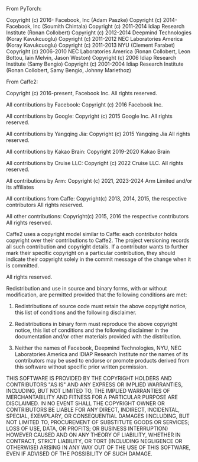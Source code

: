 From PyTorch:

Copyright (c) 2016-     Facebook, Inc            (Adam Paszke)
Copyright (c) 2014-     Facebook, Inc            (Soumith Chintala)
Copyright (c) 2011-2014 Idiap Research Institute (Ronan Collobert)
Copyright (c) 2012-2014 Deepmind Technologies    (Koray Kavukcuoglu)
Copyright (c) 2011-2012 NEC Laboratories America (Koray Kavukcuoglu)
Copyright (c) 2011-2013 NYU                      (Clement Farabet)
Copyright (c) 2006-2010 NEC Laboratories America (Ronan Collobert, Leon Bottou, Iain Melvin, Jason Weston)
Copyright (c) 2006      Idiap Research Institute (Samy Bengio)
Copyright (c) 2001-2004 Idiap Research Institute (Ronan Collobert, Samy Bengio, Johnny Mariethoz)

From Caffe2:

Copyright (c) 2016-present, Facebook Inc. All rights reserved.

All contributions by Facebook:
Copyright (c) 2016 Facebook Inc.

All contributions by Google:
Copyright (c) 2015 Google Inc.
All rights reserved.

All contributions by Yangqing Jia:
Copyright (c) 2015 Yangqing Jia
All rights reserved.

All contributions by Kakao Brain:
Copyright 2019-2020 Kakao Brain

All contributions by Cruise LLC:
Copyright (c) 2022 Cruise LLC.
All rights reserved.

All contributions by Arm:
Copyright (c) 2021, 2023-2024 Arm Limited and/or its affiliates

All contributions from Caffe:
Copyright(c) 2013, 2014, 2015, the respective contributors
All rights reserved.

All other contributions:
Copyright(c) 2015, 2016 the respective contributors
All rights reserved.

Caffe2 uses a copyright model similar to Caffe: each contributor holds
copyright over their contributions to Caffe2. The project versioning records
all such contribution and copyright details. If a contributor wants to further
mark their specific copyright on a particular contribution, they should
indicate their copyright solely in the commit message of the change when it is
committed.

All rights reserved.

Redistribution and use in source and binary forms, with or without
modification, are permitted provided that the following conditions are met:

1. Redistributions of source code must retain the above copyright
   notice, this list of conditions and the following disclaimer.

2. Redistributions in binary form must reproduce the above copyright
   notice, this list of conditions and the following disclaimer in the
   documentation and/or other materials provided with the distribution.

3. Neither the names of Facebook, Deepmind Technologies, NYU, NEC Laboratories America
   and IDIAP Research Institute nor the names of its contributors may be
   used to endorse or promote products derived from this software without
   specific prior written permission.

THIS SOFTWARE IS PROVIDED BY THE COPYRIGHT HOLDERS AND CONTRIBUTORS "AS IS"
AND ANY EXPRESS OR IMPLIED WARRANTIES, INCLUDING, BUT NOT LIMITED TO, THE
IMPLIED WARRANTIES OF MERCHANTABILITY AND FITNESS FOR A PARTICULAR PURPOSE
ARE DISCLAIMED. IN NO EVENT SHALL THE COPYRIGHT OWNER OR CONTRIBUTORS BE
LIABLE FOR ANY DIRECT, INDIRECT, INCIDENTAL, SPECIAL, EXEMPLARY, OR
CONSEQUENTIAL DAMAGES (INCLUDING, BUT NOT LIMITED TO, PROCUREMENT OF
SUBSTITUTE GOODS OR SERVICES; LOSS OF USE, DATA, OR PROFITS; OR BUSINESS
INTERRUPTION) HOWEVER CAUSED AND ON ANY THEORY OF LIABILITY, WHETHER IN
CONTRACT, STRICT LIABILITY, OR TORT (INCLUDING NEGLIGENCE OR OTHERWISE)
ARISING IN ANY WAY OUT OF THE USE OF THIS SOFTWARE, EVEN IF ADVISED OF THE
POSSIBILITY OF SUCH DAMAGE.